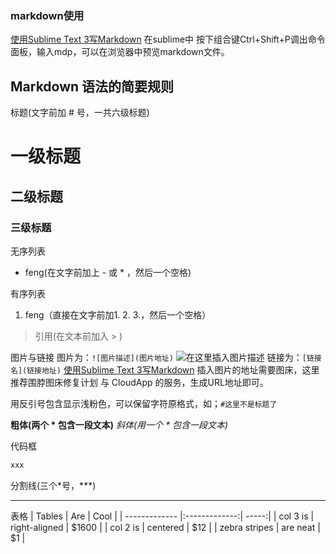 ### markdown使用
[使用Sublime Text 3写Markdown](https://blog.csdn.net/qazxswed807/article/details/51235792#1%E5%AE%89%E8%A3%85)
在sublime中  按下组合键Ctrl+Shift+P调出命令面板，输入mdp，可以在浏览器中预览markdown文件。 

## Markdown 语法的简要规则
标题(文字前加 # 号，一共六级标题)
# 一级标题
## 二级标题
### 三级标题
无序列表
- feng(在文字前加上 - 或 * ，然后一个空格)

有序列表
1. feng（直接在文字前加1. 2. 3.，然后一个空格）

>引用(在文本前加入 > )

图片与链接
图片为：`![图片描述](图片地址)`
![在这里插入图片描述](https://img-blog.csdnimg.cn/20190604101844333.png?x-oss-process=image/watermark,type_ZmFuZ3poZW5naGVpdGk,shadow_10,text_aHR0cHM6Ly9ibG9nLmNzZG4ubmV0L3dlaXhpbl80MzMyMjIwOA==,size_16,color_FFFFFF,t_70 )
链接为：`[链接名](链接地址)`
[使用Sublime Text 3写Markdown](https://blog.csdn.net/qazxswed807/article/details/51235792#1%E5%AE%89%E8%A3%85)
插入图片的地址需要图床，这里推荐围脖图床修复计划 与 CloudApp 的服务，生成URL地址即可。

用反引号包含显示浅粉色，可以保留字符原格式，如；`#这里不是标题了`

**粗体(两个 * 包含一段文本)**      *斜体(用一个 * 包含一段文本)*

代码框
```js
xxx
```
分割线(三个\*号，***)
***

表格
| Tables        | Are           | Cool  |
| ------------- |:-------------:| -----:|
| col 3 is      | right-aligned | $1600 |
| col 2 is      | centered      |   $12 |
| zebra stripes | are neat      |    $1 |






